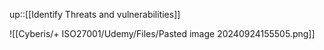 up::[[Identify Threats and vulnerabilities]]

![[Cyberis/+ ISO27001/Udemy/Files/Pasted image 20240924155505.png]]
